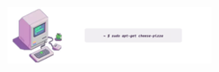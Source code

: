 <!-- Saalve, sou o junior-x, e noixxx.  :) -->

<div  style="align: center">
</div>

<img style="float: left;" src="/assets/image/hackintoshx-juniorxx.webp" width="72%" alt="matrix X"> 

<!-- 
```
 ~ $ sudo apt-get cheese-pizza
```

<h1 align="center">
<img src="./assets/image/perbarL.svg" />
</h1>

![CodeBall](/assets/image/yellowball.svg) <em>*JavaScript* <em><span style="color:#8B949E;"> <em>*21%*<em> </span> ![CodeBall](/assets/image/iceball.svg) <em>*ReactJs/RN* <span style="color: #8B949E;"> <em>*21%*<em> ![CodeBall](/assets/image/cyanball.svg) <em>*Flutter*<em> <span style="color: #8B949E;"> <em>*12%*<em> </span> ![CodeBall](/assets/image/purpleball.svg) <em>*Css* <em><span style="color: #8B949E;"> <em>*13%*<em> </span> ![CodeBall](/assets/image/pinkball.svg) <em>*Sass*<em> <span style="color: #8B949E;"> <em>*12%*<em> </span> ![CodeBall](/assets/image/blueball.svg) <em>*php*<em> <span style="color: #8B949E;"> <em>*9%*<em> </span> ![CodeBall](/assets/image/greyblueball.svg) <em>*Python/Ts*<em> <span style="color: #8B949E;"> <em>*3%*<em> </span> ![CodeBall](/assets/image/greenball.svg) <em>*Csharp*<em> <span style="color: #8B949E;"> <em>*9%*<em> </span>  -->
<!---->
